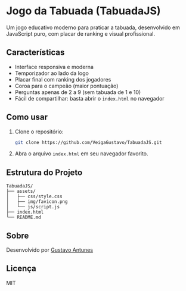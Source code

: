 # Jogo da Tabuada (TabuadaJS)

Um jogo educativo moderno para praticar a tabuada, desenvolvido em JavaScript puro, com placar de ranking e visual profissional.

## Características
- Interface responsiva e moderna
- Temporizador ao lado da logo
- Placar final com ranking dos jogadores
- Coroa para o campeão (maior pontuação)
- Perguntas apenas de 2 a 9 (sem tabuada de 1 e 10)
- Fácil de compartilhar: basta abrir o `index.html` no navegador

## Como usar
1. Clone o repositório:
   ```bash
   git clone https://github.com/VeigaGustavo/TabuadaJS.git
   ```
2. Abra o arquivo `index.html` em seu navegador favorito.

## Estrutura do Projeto
```
TabuadaJS/
├── assets/
│   ├── css/style.css
│   ├── img/favicon.png
│   └── js/script.js
├── index.html
└── README.md
```

## Sobre
Desenvolvido por [Gustavo Antunes](https://www.veigagustavo.com.br/)

## Licença
MIT
